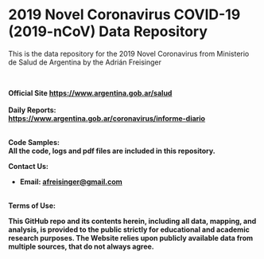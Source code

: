 # 2019 Novel Coronavirus COVID-19 (2019-nCoV) Data Repository 


This is the data repository for the 2019 Novel Coronavirus from Ministerio de Salud de Argentina by the Adrián Freisinger




<br>

<b>Official Site
https://www.argentina.gob.ar/salud
<br><br>
<b>Daily Reports:</b><br>
https://www.argentina.gob.ar/coronavirus/informe-diario
<br><br>


<b>Code Samples:</b><br>
 All the code, logs and pdf files are included in this repository.


<b>Contact Us: </b><br>
* Email: afreisinger@gmail.com
<br><br>

<b>Terms of Use:</b><br>

This GitHub repo and its contents herein, including all data, mapping, and analysis, is provided to the public strictly for educational and academic research purposes.  The Website relies upon publicly available data from multiple sources, that do not always agree.
